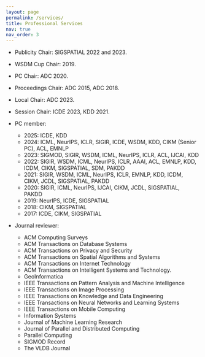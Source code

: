```yaml
---
layout: page
permalink: /services/
title: Professional Services
nav: true
nav_order: 3
---
```



* Publicity Chair: SIGSPATIAL 2022 and 2023.
* WSDM Cup Chair: 2019.
* PC Chair: ADC 2020.
* Proceedings Chair: ADC 2015, ADC 2018.
* Local Chair: ADC 2023.
* Session Chair: ICDE 2023, KDD 2021.

* PC member:
    * 2025: ICDE, KDD
    * 2024: ICML, NeurIPS, ICLR, SIGIR, ICDE, WSDM, KDD, CIKM (Senior PC), ACL, EMNLP
    * 2023: SIGMOD, SIGIR, WSDM, ICML, NeurIPS, ICLR, ACL, IJCAI, KDD
    * 2022: SIGIR, WSDM, ICML, NeurIPS, ICLR, AAAI, ACL, EMNLP, KDD, ICDM, CIKM, SIGSPATIAL, SDM, PAKDD
    * 2021: SIGIR, WSDM, ICML, NeurIPS, ICLR, EMNLP, KDD, ICDM, CIKM, JCDL, SIGSPATIAL, PAKDD
    * 2020: SIGIR, ICML, NeurIPS, IJCAI, CIKM, JCDL, SIGSPATIAL, PAKDD
    * 2019: NeurIPS, ICDE, SIGSPATIAL
    * 2018: CIKM, SIGSPATIAL
    * 2017: ICDE, CIKM, SIGSPATIAL

* Journal reviewer:
    * ACM Computing Surveys
    * ACM Transactions on Database Systems
    * ACM Transactions on Privacy and Security
    * ACM Transactions on Spatial Algorithms and Systems
    * ACM Transactions on Internet Technology
    * ACM Transactions on Intelligent Systems and Technology.
    * GeoInformatica
    * IEEE Transactions on Pattern Analysis and Machine Intelligence
    * IEEE Transactions on Image Processing
    * IEEE Transactions on Knowledge and Data Engineering
    * IEEE Transactions on Neural Networks and Learning Systems
    * IEEE Transactions on Mobile Computing
    * Information Systems
    * Journal of Machine Learning Research
    * Journal of Parallel and Distributed Computing
    * Parallel Computing
    * SIGMOD Record
    * The VLDB Journal